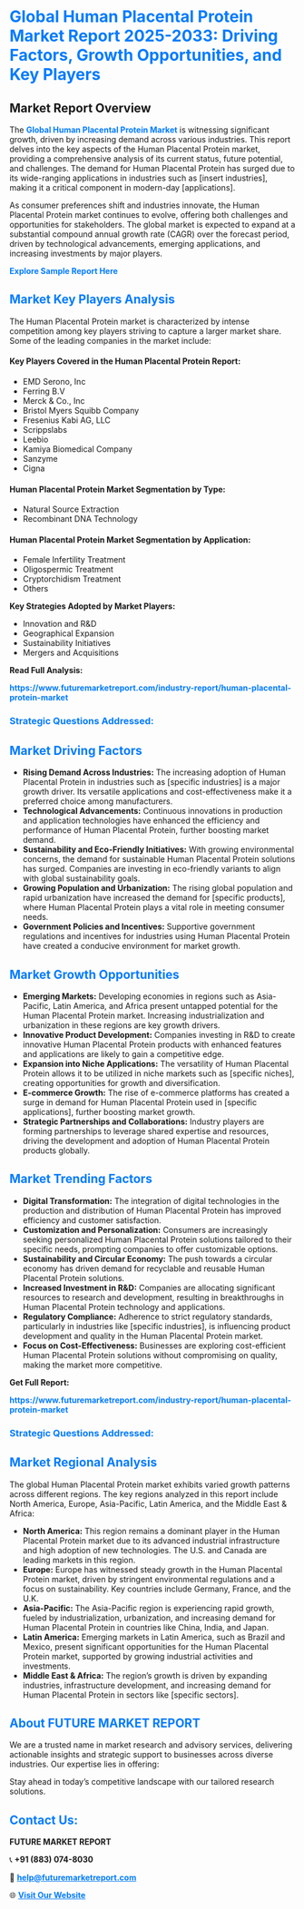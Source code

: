 <h1 style="color: #007BFF;">Global Human Placental Protein Market Report 2025-2033: Driving Factors, Growth Opportunities, and Key Players</h1>

<section id="overview">
<h2>Market Report Overview</h2>
<p>The <a href="https://www.futuremarketreport.com/industry-report/human-placental-protein-market" style="color: #007BFF; text-decoration: none;"><strong>Global Human Placental Protein Market</strong></a> is witnessing significant growth, driven by increasing demand across various industries. This report delves into the key aspects of the Human Placental Protein market, providing a comprehensive analysis of its current status, future potential, and challenges. The demand for Human Placental Protein has surged due to its wide-ranging applications in industries such as [insert industries], making it a critical component in modern-day [applications].</p>
<p>As consumer preferences shift and industries innovate, the Human Placental Protein market continues to evolve, offering both challenges and opportunities for stakeholders. The global market is expected to expand at a substantial compound annual growth rate (CAGR) over the forecast period, driven by technological advancements, emerging applications, and increasing investments by major players.</p>
</section>

<section id="overview">
<p><a href="https://www.futuremarketreport.com/request-sample/reportId=37572" style="color: #007BFF; text-decoration: none;"><strong>Explore Sample Report Here</strong></a></p>
</section>

<section id="key-players">
<h2 style="color: #007BFF;">Market Key Players Analysis</h2>
<p>The Human Placental Protein market is characterized by intense competition among key players striving to capture a larger market share. Some of the leading companies in the market include:</p>
<h4>Key Players Covered in the Human Placental Protein Report:</h4>
<ul><li>EMD Serono, Inc</li><li>Ferring B.V</li><li>Merck &amp; Co., Inc</li><li>Bristol Myers Squibb Company</li><li>Fresenius Kabi AG, LLC</li><li>Scrippslabs</li><li>Leebio</li><li>Kamiya Biomedical Company</li><li>Sanzyme</li><li>Cigna</li></ul>
<h4>Human Placental Protein Market Segmentation by Type:</h4>
<ul><li>Natural Source Extraction</li><li>Recombinant DNA Technology</li></ul>

<h4>Human Placental Protein Market Segmentation by Application:</h4>
<ul><li>Female Infertility Treatment</li><li>Oligospermic Treatment</li><li>Cryptorchidism Treatment</li><li>Others</li></ul>
<p><strong>Key Strategies Adopted by Market Players:</strong></p>
<ul>
<li>Innovation and R&D</li>
<li>Geographical Expansion</li>
<li>Sustainability Initiatives</li>
<li>Mergers and Acquisitions</li>
</ul>
</section>

<section>
<p><strong>Read Full Analysis: </strong></p><a href="https://www.futuremarketreport.com/industry-report/human-placental-protein-market" style="color: #007BFF; text-decoration: none;"><strong>https://www.futuremarketreport.com/industry-report/human-placental-protein-market</strong></a>
<h3 style="color: #007BFF;">Strategic Questions Addressed:</h3>
</section>

<section id="driving-factors">
<h2 style="color: #007BFF;">Market Driving Factors</h2>
<ul>
<li><strong>Rising Demand Across Industries:</strong> The increasing adoption of Human Placental Protein in industries such as [specific industries] is a major growth driver. Its versatile applications and cost-effectiveness make it a preferred choice among manufacturers.</li>
<li><strong>Technological Advancements:</strong> Continuous innovations in production and application technologies have enhanced the efficiency and performance of Human Placental Protein, further boosting market demand.</li>
<li><strong>Sustainability and Eco-Friendly Initiatives:</strong> With growing environmental concerns, the demand for sustainable Human Placental Protein solutions has surged. Companies are investing in eco-friendly variants to align with global sustainability goals.</li>
<li><strong>Growing Population and Urbanization:</strong> The rising global population and rapid urbanization have increased the demand for [specific products], where Human Placental Protein plays a vital role in meeting consumer needs.</li>
<li><strong>Government Policies and Incentives:</strong> Supportive government regulations and incentives for industries using Human Placental Protein have created a conducive environment for market growth.</li>
</ul>
</section>

<section id="growth-opportunities">
<h2 style="color: #007BFF;">Market Growth Opportunities</h2>
<ul>
<li><strong>Emerging Markets:</strong> Developing economies in regions such as Asia-Pacific, Latin America, and Africa present untapped potential for the Human Placental Protein market. Increasing industrialization and urbanization in these regions are key growth drivers.</li>
<li><strong>Innovative Product Development:</strong> Companies investing in R&D to create innovative Human Placental Protein products with enhanced features and applications are likely to gain a competitive edge.</li>
<li><strong>Expansion into Niche Applications:</strong> The versatility of Human Placental Protein allows it to be utilized in niche markets such as [specific niches], creating opportunities for growth and diversification.</li>
<li><strong>E-commerce Growth:</strong> The rise of e-commerce platforms has created a surge in demand for Human Placental Protein used in [specific applications], further boosting market growth.</li>
<li><strong>Strategic Partnerships and Collaborations:</strong> Industry players are forming partnerships to leverage shared expertise and resources, driving the development and adoption of Human Placental Protein products globally.</li>
</ul>
</section>

<section id="trending-factors">
<h2 style="color: #007BFF;">Market Trending Factors</h2>
<ul>
<li><strong>Digital Transformation:</strong> The integration of digital technologies in the production and distribution of Human Placental Protein has improved efficiency and customer satisfaction.</li>
<li><strong>Customization and Personalization:</strong> Consumers are increasingly seeking personalized Human Placental Protein solutions tailored to their specific needs, prompting companies to offer customizable options.</li>
<li><strong>Sustainability and Circular Economy:</strong> The push towards a circular economy has driven demand for recyclable and reusable Human Placental Protein solutions.</li>
<li><strong>Increased Investment in R&D:</strong> Companies are allocating significant resources to research and development, resulting in breakthroughs in Human Placental Protein technology and applications.</li>
<li><strong>Regulatory Compliance:</strong> Adherence to strict regulatory standards, particularly in industries like [specific industries], is influencing product development and quality in the Human Placental Protein market.</li>
<li><strong>Focus on Cost-Effectiveness:</strong> Businesses are exploring cost-efficient Human Placental Protein solutions without compromising on quality, making the market more competitive.</li>
</ul>
</section>

<section>
<p><strong>Get Full Report: </strong></p><a href="https://www.futuremarketreport.com/industry-report/human-placental-protein-market" style="color: #007BFF; text-decoration: none;"><strong>https://www.futuremarketreport.com/industry-report/human-placental-protein-market</strong></a>
<h3 style="color: #007BFF;">Strategic Questions Addressed:</h3>
</section>


<section id="regional-analysis">
<h2 style="color: #007BFF;">Market Regional Analysis</h2>
<p>The global Human Placental Protein market exhibits varied growth patterns across different regions. The key regions analyzed in this report include North America, Europe, Asia-Pacific, Latin America, and the Middle East & Africa:</p>
<ul>
<li><strong>North America:</strong> This region remains a dominant player in the Human Placental Protein market due to its advanced industrial infrastructure and high adoption of new technologies. The U.S. and Canada are leading markets in this region.</li>
<li><strong>Europe:</strong> Europe has witnessed steady growth in the Human Placental Protein market, driven by stringent environmental regulations and a focus on sustainability. Key countries include Germany, France, and the U.K.</li>
<li><strong>Asia-Pacific:</strong> The Asia-Pacific region is experiencing rapid growth, fueled by industrialization, urbanization, and increasing demand for Human Placental Protein in countries like China, India, and Japan.</li>
<li><strong>Latin America:</strong> Emerging markets in Latin America, such as Brazil and Mexico, present significant opportunities for the Human Placental Protein market, supported by growing industrial activities and investments.</li>
<li><strong>Middle East & Africa:</strong> The region’s growth is driven by expanding industries, infrastructure development, and increasing demand for Human Placental Protein in sectors like [specific sectors].</li>
</ul>
</section>

<footer>
<h2 style="color: #007BFF;">About FUTURE MARKET REPORT</h2>
<p>We are a trusted name in market research and advisory services, delivering actionable insights and strategic support to businesses across diverse industries. Our expertise lies in offering:</p>

<p>Stay ahead in today’s competitive landscape with our tailored research solutions.</p>

<h2 style="color: #007BFF;">Contact Us:</h2>
<p><strong>FUTURE MARKET REPORT</strong></p>
<p>📞 <strong>+91 (883) 074-8030</strong></p>
<p>📧 <strong><a href="mailto:help@futuremarketreport.com" style="color: #007BFF;">help@futuremarketreport.com</a></strong></p>
<p>🌐 <strong><a href="https://www.futuremarketreport.com/" style="color: #007BFF;">Visit Our Website</a></strong></p>
</footer>